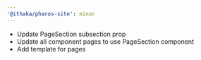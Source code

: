 ```yaml
---
'@ithaka/pharos-site': minor
---
```

* Update PageSection subsection prop
* Update all component pages to use PageSection component
* Add template for pages

